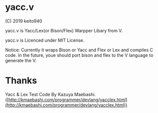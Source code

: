 # yacc.v

(C) 2019 keito940

yacc.v is Yacc/Lex(or Bison/Flex) Warpper Libary from V. 

yacc.v is Licenced under MIT License. 

Notice: Currently it wraps Bison or Yacc and Flex or Lex and compiles C code. In the future, youe should port bison and flex to the V language to generate the V.

# Thanks

Yacc & Lex Test Code By Kazuya Maebashi.([http://kmaebashi.com/programmer/devlang/yacclex.html](http://kmaebashi.com/programmer/devlang/yacclex.html))